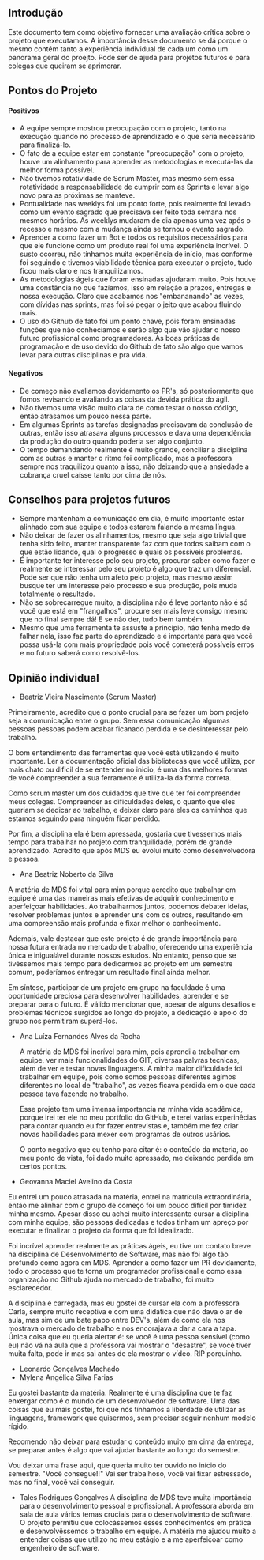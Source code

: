 ## Introdução
  Este documento tem como objetivo fornecer uma avaliação crítica sobre o projeto que executamos. A importância desse documento se dá porque o mesmo contém tanto a experiência individual de cada um como um panorama geral do proejto.
  Pode ser de ajuda para projetos futuros e para colegas que queiram se aprimorar.

## Pontos do Projeto

#### Positivos
- A equipe sempre mostrou preocupação com o projeto, tanto na execução quando no processo de aprendizado e o que seria necessário para finalizá-lo.
- O fato de a equipe estar em constante "preocupação" com o projeto, houve um alinhamento para aprender as metodologias e executá-las da melhor forma possível. 
- Não tivemos rotatividade de Scrum Master, mas mesmo sem essa rotatividade a responsabilidade de cumprir com as Sprints e levar algo novo para as próximas se manteve.
- Pontualidade nas weeklys foi um ponto forte, pois realmente foi levado como um evento sagrado que precisava ser feito toda semana nos mesmos horários. As weeklys mudaram de dia apenas uma vez após o recesso e mesmo com a mudança ainda se tornou o evento sagrado.
- Aprender a como fazer um Bot e todos os requisitos necessários para que ele funcione como um produto real foi uma experiência incrível. O susto ocorreu, não tínhamos muita experiência de início, mas conforme foi seguindo e tivemos viabilidade técnica para executar o projeto, tudo ficou mais claro e nos tranquilizamos.
- As metodologias ágeis que foram ensinadas ajudaram muito. Pois houve uma constância no que fazíamos, isso em relação a prazos, entregas e nossa execução. Claro que acabamos nos "embananando" as vezes, com dívidas nas sprints, mas foi só pegar o jeito que acabou fluindo mais.
- O uso do Github de fato foi um ponto chave, pois foram ensinadas funções que não conhecíamos e serão algo que vão ajudar o nosso futuro profissional como programadores. As boas práticas de programação e de uso devido do Github de fato são algo que vamos levar para outras disciplinas e pra vida.


#### Negativos
- De começo não avaliamos devidamento os PR's, só posteriormente que fomos revisando e avaliando as coisas da devida prática do ágil.
- Não tivemos uma visão muito clara de como testar o nosso código, então atrasamos um pouco nessa parte.
- Em algumas Sprints as tarefas designadas precisavam da conclusão de outras, então isso atrasava alguns processos e dava uma dependência da produção do outro quando poderia ser algo conjunto.
- O tempo demandando realmente é muito grande, conciliar a disciplina com as outras e manter o ritmo foi complicado, mas a professora sempre nos traquilizou quanto a isso, não deixando que a ansiedade a cobrança cruel caísse tanto por cima de nós.


## Conselhos para projetos futuros
- Sempre mantenham a comunicação em dia, é muito importante estar alinhado com sua equipe e todos estarem falando a mesma língua.
- Não deixar de fazer os alinhamentos, mesmo que seja algo trivial que tenha sido feito, manter transparente faz com que todos saibam com o que estão lidando, qual o progresso e quais os possíveis problemas.
- É importante ter interesse pelo seu projeto, procurar saber como fazer e realmente se interessar pelo seu projeto é algo que traz um diferencial. Pode ser que não tenha um afeto pelo projeto, mas mesmo assim busque ter um interesse pelo processo e sua produção, pois muda totalmente o resultado.
- Não se sobrecarregue muito, a disciplina não é leve portanto não é só você que está em "frangalhos", procure ser mais leve consigo mesmo que no final sempre dá! E se não der, tudo bem também.
- Mesmo que uma ferramenta te assuste a princípio, não tenha medo de falhar nela, isso faz parte do aprendizado e é importante para que você possa usá-la com mais propriedade pois você cometerá possíveis erros e no futuro saberá como resolvê-los.


## Opinião individual

- Beatriz Vieira Nascimento (Scrum Master)

Primeiramente, acredito que o ponto crucial para se fazer um bom projeto seja a comunicação entre o grupo. Sem essa comunicação algumas pessoas pessoas podem acabar ficanado perdida e se desinteressar pelo trabalho.

O bom entendimento das ferramentas que você está utilizando é muito importante. Ler a documentação oficial das bibliotecas que você utiliza, por mais chato ou dificil de se entender no inicio, é uma das melhores formas de você compreender a sua ferramente é utiliza-la da forma correta.

Como scrum master um dos cuidados que tive que ter foi compreender meus colegas. Compreender as dificuldades deles, o quanto que eles queriam se dedicar ao trabalho, e deixar claro para eles os caminhos que estamos seguindo para ninguém ficar perdido.

Por fim, a disciplina ela é bem apressada, gostaria que tivessemos mais tempo para trabalhar no projeto com tranquilidade, porém de grande aprendizado. Acredito que após MDS eu evolui muito como desenvolvedora e pessoa.

- Ana Beatriz Noberto da Silva

A matéria de MDS foi vital para mim porque acredito que trabalhar em equipe é uma das maneiras mais efetivas de adquirir conhecimento e aperfeiçoar habilidades. Ao trabalharmos juntos, podemos debater ideias, resolver problemas juntos e aprender uns com os outros, resultando em uma compreensão mais profunda e fixar melhor o conhecimento.

Ademais, vale destacar que este projeto é de grande importância para nossa futura entrada no mercado de trabalho, oferecendo uma experiência única e inigualável durante nossos estudos. No entanto, penso que se tivéssemos mais tempo para dedicarmos ao projeto em um semestre comum, poderíamos entregar um resultado final ainda melhor.

Em síntese, participar de um projeto em grupo na faculdade é uma oportunidade preciosa para desenvolver habilidades, aprender e se preparar para o futuro. É válido mencionar que, apesar de alguns desafios e problemas técnicos surgidos ao longo do projeto, a dedicação e apoio do grupo nos permitiram superá-los.

- Ana Luíza Fernandes Alves da Rocha

  A matéria de MDS foi incrível para mim, pois aprendi a trabalhar em equipe, ver mais funcionalidades do GIT, diversas palvras tecnicas, além de ver e testar novas linguagens. A minha maior dificuldade foi trabalhar em equipe, pois como somos pessoas diferentes agimos diferentes no local de "trabalho", as vezes ficava perdida em o que cada pessoa tava fazendo no trabalho. 
  
  Esse projeto tem uma imensa importancia na minha vida acadêmica, porque irei ter ele no meu portfolio do GitHub, e terei varias experinêcias para contar quando eu for fazer entrevistas e, também me fez criar novas habilidades para mexer com programas de outros usários.
  
  O ponto negativo que eu tenho para citar é: o conteúdo da materia, ao meu ponto de vista, foi dado muito apressado, me deixando perdida em certos pontos.
  
- Geovanna Maciel Avelino da Costa

Eu entrei um pouco atrasada na matéria, entrei na matrícula extraordinária, então me alinhar com o grupo de começo foi um pouco difícil por timidez minha mesmo. Apesar disso eu achei muito interessante cursar a diciplina com minha equipe, são pessoas dedicadas e todos tinham um apreço por executar e finalizar o projeto da forma que foi idealizado.

Foi incrível aprender realmente as práticas ágeis, eu tive um contato breve na disciplina de Desenvolvimento de Software, mas não foi algo tão profundo como agora em MDS. 
Aprender a como fazer um PR devidamente, todo o processo que te torna um programador profissional e como essa organização no Github ajuda no mercado de trabalho, foi muito esclarecedor.

A disciplina é carregada, mas eu gostei de cursar ela com a professora Carla, sempre muito receptiva e com uma didática que não dava o ar de aula, mas sim de um bate papo entre DEV's, além de como ela nos mostrava o mercado de trabalho e nos encorajava a dar a cara a tapa. Única coisa que eu queria alertar é: se você é uma pessoa sensível (como eu) não vá na aula que a professora vai mostrar o "desastre", se você tiver muita falta, pode ir mas sai antes de ela mostrar o vídeo. RIP porquinho.


- Leonardo Gonçalves Machado
- Mylena Angélica Silva Farias	

Eu gostei bastante da matéria. Realmente é uma disciplina que te faz enxergar como é o mundo de um desenvolvedor de software. Uma das coisas que eu mais gostei, foi que nós tínhamos a liberdade de utilizar as linguagens, framework que quisermos, sem precisar seguir nenhum modelo rígido.   

Recomendo não deixar para estudar o conteúdo muito em cima da entrega, se preparar antes é algo que vai ajudar bastante ao longo do semestre.  

Vou deixar uma frase aqui, que queria muito ter ouvido no início do semestre. "Você consegue!!" Vai ser trabalhoso, você vai fixar estressado, mas no final, você vai conseguir. 
- Tales Rodrigues Gonçalves	
A disciplina de MDS teve muita importância para o desenvolvimento pessoal e profissional. A professora aborda em sala de aula vários temas cruciais para o desenvolvimento de software. O projeto permitiu que colocássemos esses conhecimentos em prática e desenvolvêssemos o trabalho em equipe. A matéria me ajudou muito a entender coisas que utilizo no meu estágio e a me aperfeiçoar como engenheiro de software.
